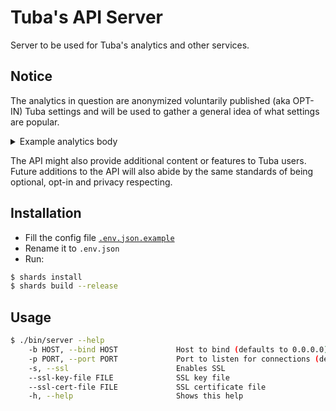 # Tuba's API Server

Server to be used for Tuba's analytics and other services.

## Notice

The analytics in question are anonymized voluntarily published (aka OPT-IN) Tuba settings and will be used to gather a general idea of what settings are popular.

<details><summary>Example analytics body</summary>

```json
{
    "accounts": [
        "0c604c54-15a9-43eb-b4e3-11d986ee33d3"
    ],
    "analytics": {
        "color-scheme": "TUBA_COLOR_SCHEME_SYSTEM",
        "timeline-page-size": "20",
        "live-updates": "TRUE",
        "public-live-updates": "FALSE",
        "show-spoilers": "FALSE",
        "show-preview-cards": "TRUE",
        "larger-font-size": "FALSE",
        "larger-line-height": "FALSE",
        "aggressive-resolving": "FALSE",
        "strip-tracking": "TRUE",
        "scale-emoji-hover": "FALSE",
        "letterbox-media": "FALSE",
        "media-viewer-expand-pictures": "TRUE",
        "enlarge-custom-emojis": "FALSE",
        "use-blurhash": "TRUE",
        "show-sensitive-media": "FALSE",
        "group-push-notifications": "FALSE",
        "advanced-boost-dialog": "TRUE",
        "reply-to-old-post-reminder": "TRUE",
        "spellchecker-enabled": "TRUE",
        "darken-images-on-dark-mode": "FALSE",
        "media-viewer-last-used-volume": "1.000000",
        "monitor-network": "TRUE",
        "dim-trivial-notifications": "FALSE"
    }
}
```

</details>

The API might also provide additional content or features to Tuba users. Future additions to the API will also abide by the same standards of being optional, opt-in and privacy respecting.

## Installation

- Fill the config file [`.env.json.example`](./.env.json.example)
- Rename it to `.env.json`
- Run:

```sh
$ shards install
$ shards build --release
```

## Usage

```sh
$ ./bin/server --help
    -b HOST, --bind HOST             Host to bind (defaults to 0.0.0.0)
    -p PORT, --port PORT             Port to listen for connections (defaults to 3000)
    -s, --ssl                        Enables SSL
    --ssl-key-file FILE              SSL key file
    --ssl-cert-file FILE             SSL certificate file
    -h, --help                       Shows this help
```
